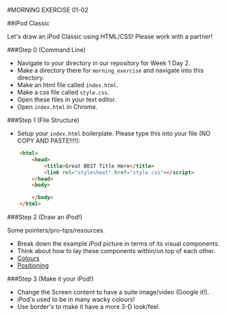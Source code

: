 #MORNING EXERCISE 01-02

##iPod Classic

Let's draw an iPod Classic using HTML/CSS!  Please work with a partner!

###Step 0 (Command Line)

* Navigate to your directory in our repository for Week 1 Day 2.  
* Make a directory there for `morning_exercise` and navigate into this directory.
* Make an html file called `index.html`.
* Make a css file called `style.css`.
* Open these files in your text editor.  
* Open `index.html` in Chrome.

###Step 1 (File Structure)

* Setup your `index.html` boilerplate.  Please type this into your file (NO COPY AND PASTE!!!!):
```html
	<html>
		<head>
			<title>Great BEST Title Here</title>
			<link rel="stylesheet" href="style.css"></script>
		</head>
		<body>

		</body>
	</html>
```

###Step 2 (Draw an iPod!)

Some pointers/pro-tips/resources.

* Break down the example iPod picture in terms of its visual components.
* Think about how to lay these components within/on top of each other.
* [Colours](http://colours.neilorangepeel.com/)
* [Positioning](https://developer.mozilla.org/en-US/docs/Web/CSS/position#Examples)

###Step 3 (Make it your iPod!)

* Change the Screen content to have a suite image/video (Google it!).
* iPod's used to be in many wacky colours!
* Use border's to make it have a more 3-D look/feel.  



